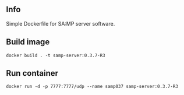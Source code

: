 ## Info

Simple Dockerfile for SA:MP server software.


## Build image

```
docker build . -t samp-server:0.3.7-R3
```

## Run container

```
docker run -d -p 7777:7777/udp --name samp037 samp-server:0.3.7-R3
```
